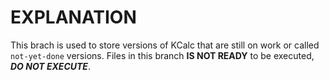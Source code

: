 # EXPLANATION

This brach is used to store versions of KCalc that are still on work or called `not-yet-done` versions. 
Files in this branch **IS NOT READY** to be executed, ***DO NOT EXECUTE***.

